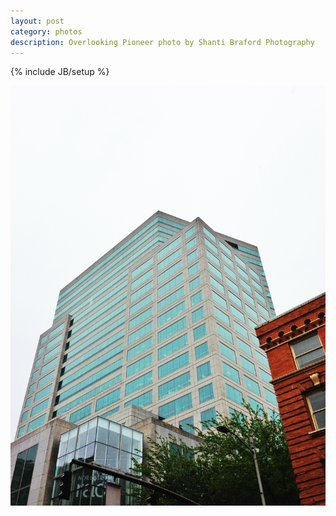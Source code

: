 ```yaml
---
layout: post
category: photos
description: Overlooking Pioneer photo by Shanti Braford Photography
---
```

{% include JB/setup %}

<a href="/photos/portland,_oregon/overlooking_pioneer.jpg" title="Overlooking Pioneer"><img src="/photos/portland,_oregon/overlooking_pioneer.jpg" alt="Overlooking Pioneer" /></a>

